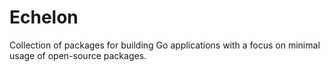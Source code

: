 # Echelon

Collection of packages for building Go applications with a focus on minimal usage of open-source packages.